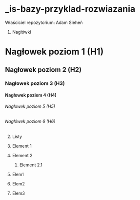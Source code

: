 # _is-bazy-przyklad-rozwiazania

Właściciel repozytorium: Adam Sieheń

1. Nagłówki

# Nagłowek poziom 1 (H1)
## Nagłowek poziom 2 (H2)
### Nagłowek poziom 3 (H3)
#### Nagłowek poziom 4 (H4)
###### Nagłowek poziom 5 (H5)
###### Nagłówek poziom 6 (H6)

2. Listy

1. Element 1
2. Element 2
   1. Element 2.1
  
1. Elem1
1. Elem2
1. Elem3
